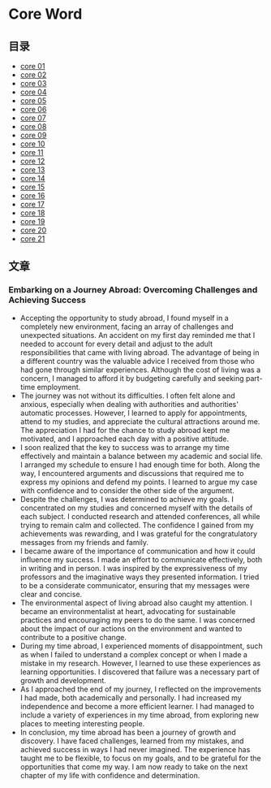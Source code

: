 # Core Word

## 目录

- [core 01](core%2001.md)
- [core 02](core%2002.md)
- [core 03](core%2003.md)
- [core 04](core%2004.md)
- [core 05](core%2005.md)
- [core 06](core%2006.md)
- [core 07](core%2007.md)
- [core 08](core%2008.md)
- [core 09](core%2009.md)
- [core 10](core%2010.md)
- [core 11](core%2011.md)
- [core 12](core%2012.md)
- [core 13](core%2013.md)
- [core 14](core%2014.md)
- [core 15](core%2015.md)
- [core 16](core%2016.md)
- [core 17](core%2017.md)
- [core 18](core%2018.md)
- [core 19](core%2019.md)
- [core 20](core%2020.md)
- [core 21](core%2021.md)



## 文章

### Embarking on a Journey Abroad: Overcoming Challenges and Achieving Success

- Accepting the opportunity to study abroad, I found myself in a completely new environment, facing an array of challenges and unexpected situations. An accident on my first day reminded me that I needed to account for every detail and adjust to the adult responsibilities that came with living abroad. The advantage of being in a different country was the valuable advice I received from those who had gone through similar experiences. Although the cost of living was a concern, I managed to afford it by budgeting carefully and seeking part-time employment.
- The journey was not without its difficulties. I often felt alone and anxious, especially when dealing with authorities and authorities' automatic processes. However, I learned to apply for appointments, attend to my studies, and appreciate the cultural attractions around me. The appreciation I had for the chance to study abroad kept me motivated, and I approached each day with a positive attitude.
- I soon realized that the key to success was to arrange my time effectively and maintain a balance between my academic and social life. I arranged my schedule to ensure I had enough time for both. Along the way, I encountered arguments and discussions that required me to express my opinions and defend my points. I learned to argue my case with confidence and to consider the other side of the argument.
- Despite the challenges, I was determined to achieve my goals. I concentrated on my studies and concerned myself with the details of each subject. I conducted research and attended conferences, all while trying to remain calm and collected. The confidence I gained from my achievements was rewarding, and I was grateful for the congratulatory messages from my friends and family.
- I became aware of the importance of communication and how it could influence my success. I made an effort to communicate effectively, both in writing and in person. I was inspired by the expressiveness of my professors and the imaginative ways they presented information. I tried to be a considerate communicator, ensuring that my messages were clear and concise.
- The environmental aspect of living abroad also caught my attention. I became an environmentalist at heart, advocating for sustainable practices and encouraging my peers to do the same. I was concerned about the impact of our actions on the environment and wanted to contribute to a positive change.
- During my time abroad, I experienced moments of disappointment, such as when I failed to understand a complex concept or when I made a mistake in my research. However, I learned to use these experiences as learning opportunities. I discovered that failure was a necessary part of growth and development.
- As I approached the end of my journey, I reflected on the improvements I had made, both academically and personally. I had increased my independence and become a more efficient learner. I had managed to include a variety of experiences in my time abroad, from exploring new places to meeting interesting people.
- In conclusion, my time abroad has been a journey of growth and discovery. I have faced challenges, learned from my mistakes, and achieved success in ways I had never imagined. The experience has taught me to be flexible, to focus on my goals, and to be grateful for the opportunities that come my way. I am now ready to take on the next chapter of my life with confidence and determination.

